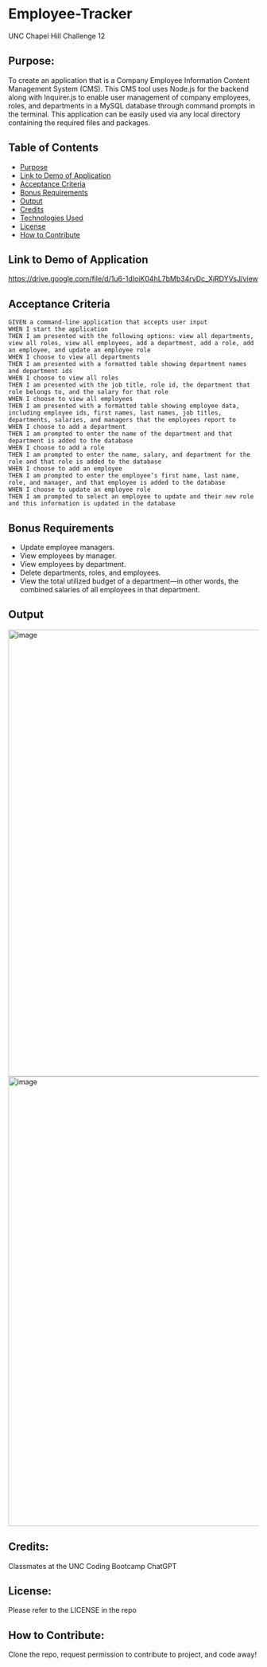 # Employee-Tracker
UNC Chapel Hill Challenge 12

## Purpose:
To create an application that is a Company Employee Information Content Management System (CMS). This CMS tool uses Node.js for the backend along with Inquirer.js to enable user management of company employees, roles, and departments in a MySQL database through command prompts in the terminal. This application can be easily used via any local directory containing the required files and packages.  

## Table of Contents
- [Purpose](#purpose)
- [Link to Demo of Application](#link-to-demo-of-application)
- [Acceptance Criteria](#acceptance-criteria)
- [Bonus Requirements](#bonus-requirements)
- [Output](#output)
- [Credits](#credits)
- [Technologies Used](#technologies-used)
- [License](#license)
- [How to Contribute](#how-to-contribute)

## Link to Demo of Application
https://drive.google.com/file/d/1u6-1dIoiK04hL7bMb34rvDc_XjRDYVsJ/view

## Acceptance Criteria
```
GIVEN a command-line application that accepts user input
WHEN I start the application
THEN I am presented with the following options: view all departments, view all roles, view all employees, add a department, add a role, add an employee, and update an employee role
WHEN I choose to view all departments
THEN I am presented with a formatted table showing department names and department ids
WHEN I choose to view all roles
THEN I am presented with the job title, role id, the department that role belongs to, and the salary for that role
WHEN I choose to view all employees
THEN I am presented with a formatted table showing employee data, including employee ids, first names, last names, job titles, departments, salaries, and managers that the employees report to
WHEN I choose to add a department
THEN I am prompted to enter the name of the department and that department is added to the database
WHEN I choose to add a role
THEN I am prompted to enter the name, salary, and department for the role and that role is added to the database
WHEN I choose to add an employee
THEN I am prompted to enter the employee’s first name, last name, role, and manager, and that employee is added to the database
WHEN I choose to update an employee role
THEN I am prompted to select an employee to update and their new role and this information is updated in the database
```

## Bonus Requirements
- Update employee managers.
- View employees by manager.
- View employees by department.
- Delete departments, roles, and employees.
- View the total utilized budget of a department—in other words, the combined salaries of all employees in that department.

## Output
<img width="897" alt="image" src="https://github.com/elaine-luckey/Employee-Tracker/assets/134161776/3d3e149c-8e03-4377-b438-c5071559691d">

<img width="902" alt="image" src="https://github.com/elaine-luckey/Employee-Tracker/assets/134161776/49bbc290-ada9-4686-8a71-89c5f232fb73">


## Credits:
Classmates at the UNC Coding Bootcamp
ChatGPT

## License: 
Please refer to the LICENSE in the repo

## How to Contribute:
Clone the repo, request permission to contribute to project, and code away!
